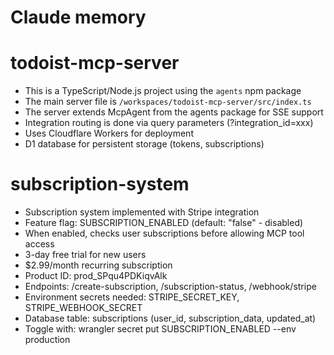 # Claude memory

# todoist-mcp-server
- This is a TypeScript/Node.js project using the `agents` npm package
- The main server file is `/workspaces/todoist-mcp-server/src/index.ts`
- The server extends McpAgent from the agents package for SSE support
- Integration routing is done via query parameters (?integration_id=xxx)
- Uses Cloudflare Workers for deployment
- D1 database for persistent storage (tokens, subscriptions)

# subscription-system
- Subscription system implemented with Stripe integration
- Feature flag: SUBSCRIPTION_ENABLED (default: "false" - disabled)
- When enabled, checks user subscriptions before allowing MCP tool access
- 3-day free trial for new users
- $2.99/month recurring subscription
- Product ID: prod_SPqu4PDKiqvAlk
- Endpoints: /create-subscription, /subscription-status, /webhook/stripe
- Environment secrets needed: STRIPE_SECRET_KEY, STRIPE_WEBHOOK_SECRET
- Database table: subscriptions (user_id, subscription_data, updated_at)
- Toggle with: wrangler secret put SUBSCRIPTION_ENABLED --env production
